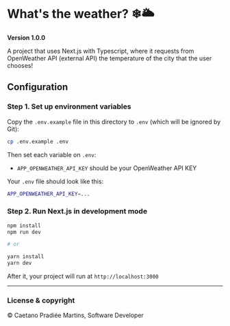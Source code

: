 # What's the weather? ❄🌥

**Version 1.0.0**

A project that uses Next.js with Typescript, where it requests from OpenWeather API (external API) the temperature of the city that the user chooses!

## Configuration

### Step 1. Set up environment variables

Copy the `.env.example` file in this directory to `.env` (which will be ignored by Git):

```bash
cp .env.example .env
```

Then set each variable on `.env`:

- `APP_OPENWEATHER_API_KEY` should be your OpenWeather API KEY

Your `.env` file should look like this:

```bash
APP_OPENWEATHER_API_KEY=...
```

### Step 2. Run Next.js in development mode

```bash
npm install
npm run dev

# or

yarn install
yarn dev
```

After it, your project will run at `http://localhost:3000`

---

### License & copyright

© Caetano Pradiée Martins, Software Developer